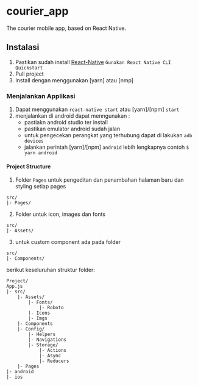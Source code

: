 # courier_app
The courier mobile app, based on React Native.

## Instalasi
1. Pastikan sudah install [React-Native](https://reactnative.dev/docs/environment-setup) ``Gunakan React Native CLI Quickstart``
2. Pull project 
3. Install dengan menggunakan [yarn] atau [nmp]

### Menjalankan Applikasi
1. Dapat menggunakan ``react-native start`` atau [yarn]/[npm] `start`
2. menjalankan di android dapat menngunakan : 
    - pastiakn android studio ter install
    - pastikan emulator android sudah jalan
    - untuk pengecekan perangkat yang terhubung dapat di lakukan `adb devices`
    - jalankan perintah [yarn]/[npm] `android` lebih lengkapnya contoh `$ yarn android`

#### Project Structure

1. Folder `Pages` untuk pengeditan dan penambahan halaman baru dan styling setiap pages
```
src/
|- Pages/
```

2. Folder untuk icon, images dan fonts
```
src/
|- Assets/
```

3. untuk custom component ada pada folder
```
src/
|- Components/
```


berikut keseluruhan struktur folder:
```
Project/
App.js
|- src/
    |- Assets/
        |- Fonts/
            |- Roboto
        |- Icons
        |- Imgs
    |- Components
    |- Config/
        |- Helpers
        |- Navigations
        |- Storage/
            |- Actions
            |- Async
            |- Reducers
    |- Pages
|- android
|- ios
```